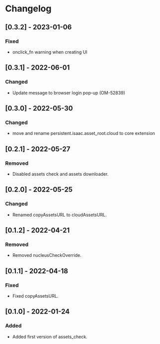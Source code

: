 # Changelog

## [0.3.2] - 2023-01-06
### Fixed
- onclick_fn warning when creating UI

## [0.3.1] - 2022-06-01

### Changed
- Update message to browser login pop-up (OM-52839)

## [0.3.0] - 2022-05-30

### Changed
- move and rename persistent.isaac.asset_root.cloud to core extension

## [0.2.1] - 2022-05-27

### Removed
- Disabled assets check and assets downloader.

## [0.2.0] - 2022-05-25

### Changed
- Renamed copyAssetsURL to cloudAssetsURL.

## [0.1.2] - 2022-04-21

### Removed
- Removed nucleusCheckOverride.

## [0.1.1] - 2022-04-18

### Fixed
- Fixed copyAssetsURL.

## [0.1.0] - 2022-01-24

### Added
- Added first version of assets_check.